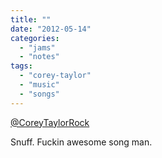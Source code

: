```yaml
---
title: ""
date: "2012-05-14"
categories: 
  - "jams"
  - "notes"
tags: 
  - "corey-taylor"
  - "music"
  - "songs"
---
```


[@CoreyTaylorRock](https://twitter.com/CoreyTaylorRock)

Snuff. Fuckin awesome song man.
